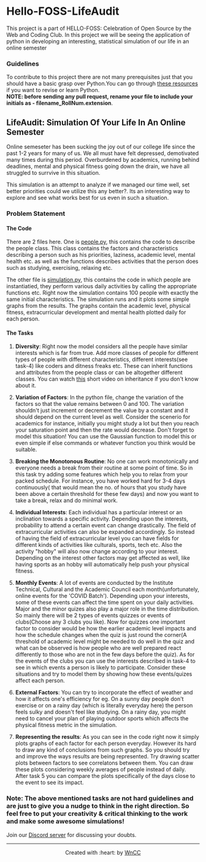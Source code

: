 # Hello-FOSS-LifeAudit
This project is a part of HELLO-FOSS: Celebration of Open Source by the Web and Coding Club. In this project we will be seeing the application of python in
developing an interesting, statistical simulation of our life in an online semester

### Guidelines
To contribute to this project there are not many prerequisites just that you should have  a basic grasp over Python.You can go through [these resources](https://github.com/wncc/TSS-2021/tree/main/Python%20%26%20its%20Applications/Week-1) if you want to revise or learn Python.  
**NOTE: before sending any pull request, rename your file to include your initials as - filename_RollNum.extension**.

## LifeAudit: Simulation Of Your Life In An Online Semester


Online semeseter has been sucking the joy out of our college life since the past 1-2 years for many of us. We all must have felt depressed, demotivated many times during this period. Overburdened by academics, running behind deadlines, mental and physical fitness going down the drain, we have all struggled to surrvive in this situation. 

This simulation is an attempt to analyze if we managed our time well, set better priorities could we utilize this any better?. Its an interesting way to explore and see what works best for us even in such a situation. 

### Problem Statement

#### The Code

There are 2 files here. One is [people.py](https://github.com/wncc/helloFOSS-21-LifeAudit/blob/main/people.py), this contains the code to describe the people class. This class contains the factors and characteristics describing a person such as his priorities, laziness, academic level, mental health etc. as well as the functions describes activities that the person does such as studying, exercising, relaxing etc.   

The other file is [simulation.py](https://github.com/wncc/helloFOSS-21-LifeAudit/blob/main/simulation.py), this contains the code in which people are instantiatied, they perform various daily activities by calling the appropriate functions etc. Right now the simulation contains 100 people with exactly the same initial characteristics. The simulation runs and it plots some simple graphs from the results. The graphs contain the academic level, physical fitness, extracurricular development and mental health plotted daily for each person. 

#### The Tasks
1. **Diversity**: Right now the model considers all the people have similar interests which is far from true. Add more classes of people for different types of people with different characteristics, different interests(see task-4) like coders and ditness freaks etc. These can inherit functions and attributes from the people class or can be altogether different classes. You can watch [this](https://www.youtube.com/watch?v=H2SQrZK2nvM&list=PLzMcBGfZo4-l1MqB1zoYfqzlj_HH-ZzXt&index=6) short video on inheritance if you don't know about it. 


2. **Variation of Factors**: In the python file, change the variation of the factors so that the value remains between 0 and 100. The variation shouldn't just increment or decrement the value by a constant and it should depend on the current level as well. Consider the scenerio for academics for instance, initially you might study a lot but then you reach your saturation point and then the rate would decrease. Don't forget to model this situation! You can use the Gaussian function to model this or even simple if else commands or whatever function you think would be suitable. 


3. **Breaking the Monotonous Routine**: No one can work monotonically and everyone needs a break from their routine at some point of time. So in this task try adding some features which help you to relax from your packed schedule. For instance, you have worked hard for 3-4 days continuously( that would mean the no. of hours that you study have been above a certain threshold for these few days) and now you want to take a break, relax and do minimal work.

 
4. **Individual Interests**: Each individual has a particular interest or an inclination towards a specific activity. Depending upon the interests, probability to attend a certain event can change drastically. The field of extracurricular activities can also be expanded accordingly. So instead of having the field of extracurricular level you can have fields for different kinds of activities like culturals, sports, tech etc. Also the activity "hobby" will also now change according to your interest. Depending on the interest other factors may get affected as well, like having sports as an hobby will automatically help push your physical fitness.  


5.  **Monthly Events**: A lot of events are conducted by  the Institute Technical, Cultural and the Academic Council each month(unfortunately, online events for the 'COVID Batch'). Depending upon your interests, some of these events can affect the time spent on your daily activities. Major and the minor quizes also play a major role in the time distribution. So mainly there will be 2 types of events quizzes or events of clubs(Choose any 3 clubs you like). Now for quizzes one important factor to consider would be how the earlier academic level impacts and how the schedule changes when the quiz is just round the corner(A threshold of academic level might be needed to do well in the quiz and what can be observed is how people who are well prepared react differently to those who are not in the few days before the quiz). As for the events of the clubs you can use the interests described in task-4 to see in which events a person is likely to participate. Consider these situations and try to model them by showing how these events/quizes affect each person.

6. **External Factors**: You can try to incorporate the effect of weather and how it affects one's efficiency for eg.  On a sunny day people don't exercise or on a rainy day (which is literally everyday here) the person feels sulky and doesn't feel like studying. On a rainy day, you might need to cancel your plan of playing outdoor sports which affects the physical fitness metric in the simulation. 

7. **Representing the results**: As you can see in the code right now it simply plots graphs of each factor for each person everyday. However its hard to draw any kind of conclusions from such graphs. So you should try and improve the ways results are being represented. Try drawing scatter plots between factors to see correlatons between them. You can draw these plots considering weekly averages of people instead of daily. After task 5 you can compare the plots specifically of the days close to the event to see its impact.      

### Note: The above mentioned tasks are not hard guidelines and are just to give you a nudge to think in the right direction. So feel free to put your creativity & critical thinking to the work and make some awesome simulations! 

Join our [Discord server](https://discord.gg/Rkh6e6F2) for discussing your doubts.
***

<p align="center">Created with :heart: by <a href="https://wncc-iitb.org/">WnCC</a></p>

